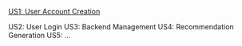 [US1: User Account Creation](https://docs.google.com/presentation/d/1Vufxrsyr90VtaXxliWDHW8Zjpa8i7fFh4KdxSGu7ldE/edit?usp=sharing)
<link to template slide> US2: User Login
<link to template slide> US3: Backend Management
<link to template slide> US4: Recommendation Generation
<link to template slide> US5: …
